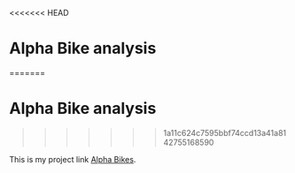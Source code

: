 <<<<<<< HEAD
# Alpha Bike analysis
=======
# Alpha Bike analysis 
>>>>>>> 1a11c624c7595bbf74ccd13a41a8142755168590

This is my project link [Alpha Bikes](https://bike-review.netlify.app/).

